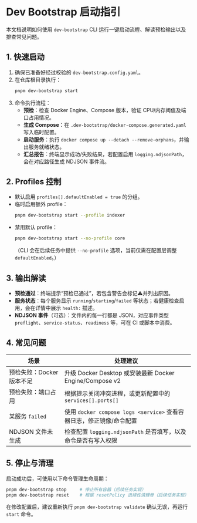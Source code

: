 # Dev Bootstrap 启动指引

本文档说明如何使用 `dev-bootstrap` CLI 运行一键启动流程、解读预检输出以及排查常见问题。

## 1. 快速启动

1. 确保已准备好经过校验的 `dev-bootstrap.config.yaml`。
2. 在仓库根目录执行：
   ```bash
   pnpm dev-bootstrap start
   ```
3. 命令执行流程：
   - **预检**：检查 Docker Engine、Compose 版本，验证 CPU/内存阈值及端口占用情况。
   - **生成 Compose**：在 `.dev-bootstrap/docker-compose.generated.yaml` 写入临时配置。
   - **启动服务**：执行 `docker compose up --detach --remove-orphans`，并输出服务就绪状态。
   - **汇总报告**：终端显示成功/失败结果，若配置启用 `logging.ndjsonPath`，会在对应路径生成 NDJSON 事件流。

## 2. Profiles 控制

- 默认启用 `profiles[].defaultEnabled = true` 的分组。
- 临时启用额外 profile：
  ```bash
  pnpm dev-bootstrap start --profile indexer
  ```
- 禁用默认 profile：
  ```bash
  pnpm dev-bootstrap start --no-profile core
  ```
  （CLI 会在后续任务中提供 `--no-profile` 选项，当前仅需在配置层调整 `defaultEnabled`。）

## 3. 输出解读

- **预检通过**：终端提示“预检已通过”，若包含警告会标记⚠️并列出原因。
- **服务状态**：每个服务显示 `running`/`starting`/`failed` 等状态；若健康检查启用，会在详情中展示 `health:` 描述。
- **NDJSON 事件**（可选）：文件内的每一行都是 JSON，对应事件类型 `preflight`、`service-status`、`readiness` 等，可在 CI 或脚本中消费。

## 4. 常见问题

| 场景 | 处理建议 |
| ---- | -------- |
| 预检失败：Docker 版本不足 | 升级 Docker Desktop 或安装最新 Docker Engine/Compose v2 |
| 预检失败：端口占用 | 根据提示关闭冲突进程，或更新配置中的 `services[].ports[]` |
| 某服务 `failed` | 使用 `docker compose logs <service>` 查看容器日志，修正镜像/命令配置 |
| NDJSON 文件未生成 | 检查配置 `logging.ndjsonPath` 是否填写，以及命令是否有写入权限 |

## 5. 停止与清理

启动成功后，可使用以下命令管理生命周期：

```bash
pnpm dev-bootstrap stop     # 停止所有容器（后续任务实现）
pnpm dev-bootstrap reset    # 根据 resetPolicy 选择性清理卷（后续任务实现）
```

在修改配置后，建议重新执行 `pnpm dev-bootstrap validate` 确认无误，再运行 `start` 命令。

